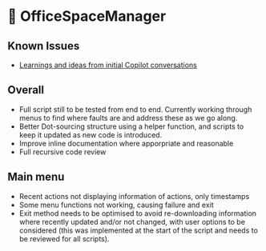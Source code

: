 # 🏢 OfficeSpaceManager

## Known Issues

- [Learnings and ideas from initial Copilot conversations](https://github.com/copilot/share/8a74121e-4220-8cd7-b113-9048646f601e)

## Overall

- Full script still to be tested from end to end. Currently working through menus to find where faults are and address these as we go along.
- Better Dot-sourcing structure using a helper function, and scripts to keep it updated as new code is introduced.
- Improve inline documentation where apporpriate and reasonable
- Full recursive code review

## Main menu

- Recent actions not displaying information of actions, only timestamps
- Some menu functions not working, causing failure and exit
- Exit method needs to be optimised to avoid re-downloading information where recently updated and/or not changed, with user options to be considered (this was implemented at the start of the script and needs to be reviewed for all scripts).
  